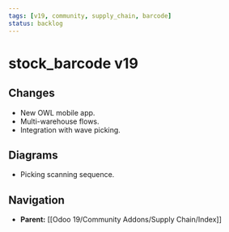 ```yaml
---
tags: [v19, community, supply_chain, barcode]
status: backlog
---
```

# stock_barcode v19

## Changes
- New OWL mobile app.
- Multi-warehouse flows.
- Integration with wave picking.

## Diagrams
- Picking scanning sequence.






## Navigation
- **Parent:** [[Odoo 19/Community Addons/Supply Chain/Index]]
